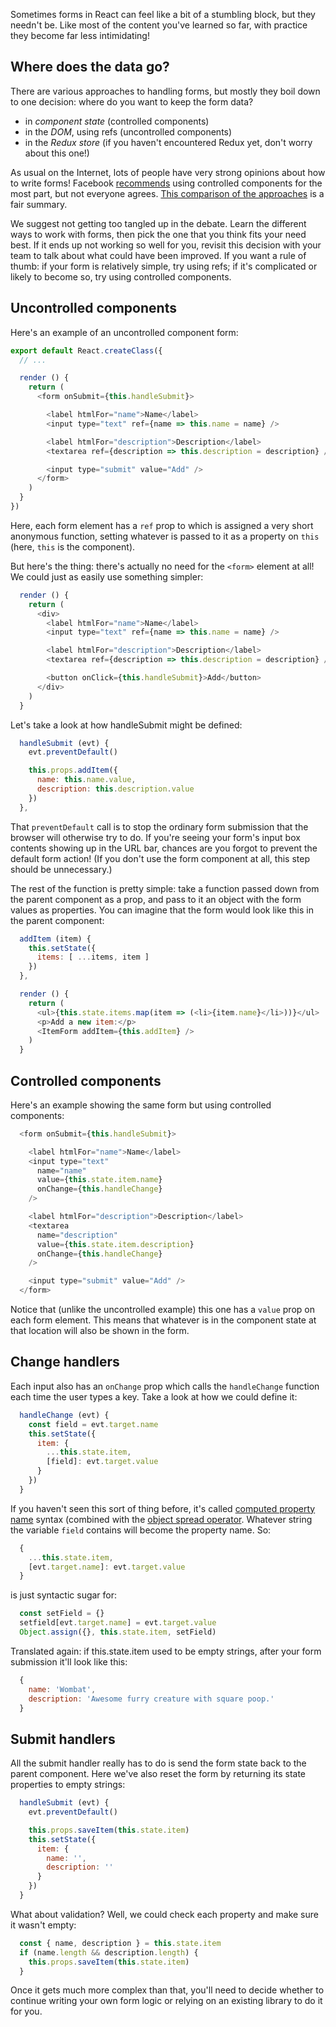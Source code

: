Sometimes forms in React can feel like a bit of a stumbling block, but they needn't be. Like most of the content you've learned so far, with practice they become far less intimidating!


## Where does the data go?

There are various approaches to handling forms, but mostly they boil down to one decision: where do you want to keep the form data?

 - in _component state_ (controlled components)
 - in the _DOM_, using refs (uncontrolled components)
 - in the _Redux store_ (if you haven't encountered Redux yet, don't worry about this one!)

As usual on the Internet, lots of people have very strong opinions about how to write forms! Facebook [recommends](https://facebook.github.io/react/docs/forms.html#alternatives-to-controlled-components) using controlled components for the most part, but not everyone agrees. [This comparison of the approaches](https://goshakkk.name/controlled-vs-uncontrolled-inputs-react/) is a fair summary.

We suggest not getting too tangled up in the debate. Learn the different ways to work with forms, then pick the one that you think fits your need best. If it ends up not working so well for you, revisit this decision with your team to talk about what could have been improved. If you want a rule of thumb: if your form is relatively simple, try using refs; if it's complicated or likely to become so, try using controlled components.


## Uncontrolled components

Here's an example of an uncontrolled component form:

```js
export default React.createClass({
  // ...

  render () {
    return (
      <form onSubmit={this.handleSubmit}>

        <label htmlFor="name">Name</label>
        <input type="text" ref={name => this.name = name} />

        <label htmlFor="description">Description</label>
        <textarea ref={description => this.description = description} />

        <input type="submit" value="Add" />
      </form>
    )
  }
})
```

Here, each form element has a `ref` prop to which is assigned a very short anonymous function, setting whatever is passed to it as a property on `this` (here, `this` is the component).

But here's the thing: there's actually no need for the `<form>` element at all! We could just as easily use something simpler:

```js
  render () {
    return (
      <div>
        <label htmlFor="name">Name</label>
        <input type="text" ref={name => this.name = name} />

        <label htmlFor="description">Description</label>
        <textarea ref={description => this.description = description} />

        <button onClick={this.handleSubmit}>Add</button>
      </div>
    )
  }
```

Let's take a look at how handleSubmit might be defined:

```js
  handleSubmit (evt) {
    evt.preventDefault()

    this.props.addItem({
      name: this.name.value,
      description: this.description.value
    })
  },
```

That `preventDefault` call is to stop the ordinary form submission that the browser will otherwise try to do. If you're seeing your form's input box contents showing up in the URL bar, chances are you forgot to prevent the default form action! (If you don't use the form component at all, this step should be unnecessary.)

The rest of the function is pretty simple: take a function passed down from the parent component as a prop, and pass to it an object with the form values as properties. You can imagine that the form would look like this in the parent component:

```js
  addItem (item) {
    this.setState({
      items: [ ...items, item ]
    })
  },

  render () {
    return (
      <ul>{this.state.items.map(item => (<li>{item.name}</li>))}</ul>
      <p>Add a new item:</p>
      <ItemForm addItem={this.addItem} />
    )
  }
```


## Controlled components

Here's an example showing the same form but using controlled components:

```js
  <form onSubmit={this.handleSubmit}>

    <label htmlFor="name">Name</label>
    <input type="text"
      name="name"
      value={this.state.item.name}
      onChange={this.handleChange}
    />

    <label htmlFor="description">Description</label>
    <textarea
      name="description"
      value={this.state.item.description}
      onChange={this.handleChange}
    />

    <input type="submit" value="Add" />
  </form>
```

Notice that (unlike the uncontrolled example) this one has a `value` prop on each form element. This means that whatever is in the component state at that location will also be shown in the form.


## Change handlers

Each input also has an `onChange` prop which calls the `handleChange` function each time the user types a key. Take a look at how we could define it:

```js
  handleChange (evt) {
    const field = evt.target.name
    this.setState({
      item: {
        ...this.state.item,
        [field]: evt.target.value
      }
    })
  }
```

If you haven't seen this sort of thing before, it's called [computed property name](https://developer.mozilla.org/en/docs/Web/JavaScript/Reference/Operators/Object_initializer#Computed_property_names) syntax (combined with the [object spread operator](http://redux.js.org/docs/recipes/UsingObjectSpreadOperator.html). Whatever string the variable `field` contains will become the property name. So:

```js
  {
    ...this.state.item,
    [evt.target.name]: evt.target.value
  }
```

is just syntactic sugar for:

```js
  const setField = {}
  setfield[evt.target.name] = evt.target.value
  Object.assign({}, this.state.item, setField) 
```

Translated again: if this.state.item used to be empty strings, after your form submission it'll look like this:

```js
  {
    name: 'Wombat',
    description: 'Awesome furry creature with square poop.'
  }
```


## Submit handlers

All the submit handler really has to do is send the form state back to the parent component. Here we've also reset the form by returning its state properties to empty strings:

```js
  handleSubmit (evt) {
    evt.preventDefault()

    this.props.saveItem(this.state.item)
    this.setState({
      item: {
        name: '',
        description: ''
      }
    })
  }
```

What about validation? Well, we could check each property and make sure it wasn't empty:

```js
  const { name, description } = this.state.item
  if (name.length && description.length) {
    this.props.saveItem(this.state.item)
  }
```

Once it gets much more complex than that, you'll need to decide whether to continue writing your own form logic or relying on an existing library to do it for you.
